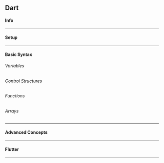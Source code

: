 ## Dart
#### Info

- - -
#### Setup

- - -
#### Basic Syntax
###### Variables  

###### Control Structures  

###### Functions  

###### Arrays  

- - -
#### Advanced Concepts

- - -
#### Flutter

- - -

